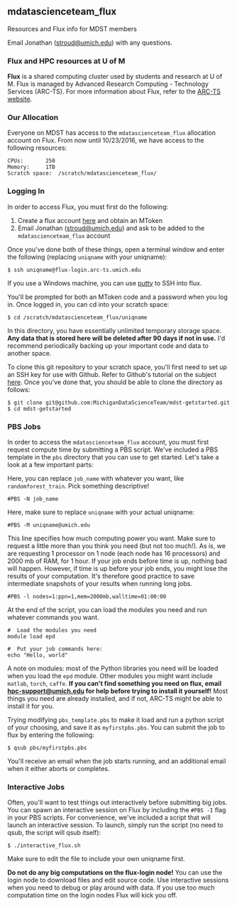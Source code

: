 ## mdatascienceteam_flux

Resources and Flux info for MDST members

Email Jonathan (stroud@umich.edu) with any questions.

### Flux and HPC resources at U of M

**Flux** is a shared computing cluster used by students and research
  at U of M. Flux is managed by Advanced Research Computing -
  Technology Services (ARC-TS). For more information about Flux, refer
  to the [ARC-TS website](http://arc-ts.umich.edu/resources/compute-resources/).

### Our Allocation

Everyone on MDST has access to the `mdatascienceteam_flux` allocation
account on Flux. From now until 10/23/2016, we have access to the
following resources:

```
CPUs:		250
Memory:		1TB
Scratch space:  /scratch/mdatascienceteam_flux/
```

### Logging In

In order to access Flux, you must first do the following:

1. Create a flux account [here](https://arc-ts.umich.edu/fluxform/)
and obtain an MToken
2. Email Jonathan (stroud@umich.edu) and ask to be added to the
`mdatascienceteam_flux` account

Once you've done both of these things, open a terminal window and
enter the following (replacing `uniqname` with your uniqname):

```
$ ssh uniqname@flux-login.arc-ts.umich.edu
```

If you use a Windows machine, you can use
[putty](http://www.putty.org/) to SSH into flux.

You'll be prompted for both an MToken code and a password when you log
in. Once logged in, you can cd into your scratch space:

```
$ cd /scratch/mdatascienceteam_flux/uniqname
```

In this directory, you have essentially unlimited temporary storage
space. **Any data that is stored here will be deleted after 90 days if
not in use.** I'd recommend periodically backing up your important
code and data to another space.

To clone this git repository to your scratch space, you'll first need
to set up an SSH key for use with Github. Refer to Github's tutorial
on the subject
[here](https://help.github.com/articles/generating-an-ssh-key/). Once
you've done that, you should be able to clone the directory as
follows:

```
$ git clone git@github.com:MichiganDataScienceTeam/mdst-getstarted.git
$ cd mdst-getstarted
```

### PBS Jobs

In order to access the `mdatascienceteam_flux` account, you must first
request compute time by submitting a PBS script. We've included a PBS
template in the `pbs` directory that you can use to get started. Let's
take a look at a few important parts:

Here, you can replace `job_name` with whatever you want, like
`randomforest_train`. Pick something descriptive!

```
#PBS -N job_name
```

Here, make sure to replace `uniqname` with your actual uniqname:

```
#PBS -M uniqname@umich.edu
```

This line specifies how much computing power you want. Make sure to
request a little more than you think you need (but not too much!). As
is, we are requesting 1 processor on 1 node (each node has 16
processors) and 2000 mb of RAM, for 1 hour. If your job ends before
time is up, nothing bad will happen. However, if time is up before
your job ends, you might lose the results of your computation. It's
therefore good practice to save intermediate snapshots of your results
when running long jobs.

```
#PBS -l nodes=1:ppn=1,mem=2000mb,walltime=01:00:00
```

At the end of the script, you can load the modules you need and run
whatever commands you want.

```
#  Load the modules you need
module load epd

#  Put your job commands here:
echo "Hello, world"
```

A note on modules: most of the Python libraries you need will be
loaded when you load the `epd` module. Other modules you might want
include `matlab`, `torch`, `caffe`. **If you can't find something you
need on flux, email hpc-support@umich.edu for help before trying to
install it yourself!** Most things you need are already installed, and
if not, ARC-TS might be able to install it for you.

Trying modifying `pbs_template.pbs` to make it load and run a python
script of your choosing, and save it as `myfirstpbs.pbs`. You can
submit the job to flux by entering the following:

```
$ qsub pbs/myfirstpbs.pbs
```

You'll receive an email when the job starts running, and an additional
email when it either aborts or completes.

### Interactive Jobs

Often, you'll want to test things out interactively before submitting
big jobs. You can spawn an interactive session on Flux by including
the `#PBS -I` flag in your PBS scripts. For convenience, we've
included a script that will launch an interactive session. To launch,
simply run the script (no need to qsub, the script will qsub itself):

```
$ ./interactive_flux.sh
```

Make sure to edit the file to include your own uniqname first.

**Do not do any big computations on the flux-login node!** You can use
  the login node to download files and edit source code. Use
  interactive sessions when you need to debug or play around with
  data. If you use too much computation time on the login nodes Flux
  will kick you off.